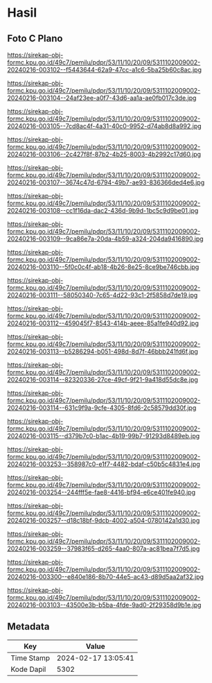 # Hasil

## Foto C Plano

https://sirekap-obj-formc.kpu.go.id/49c7/pemilu/pdpr/53/11/10/20/09/5311102009002-20240216-003102--f5443644-62a9-47cc-a1c6-5ba25b60c8ac.jpg

https://sirekap-obj-formc.kpu.go.id/49c7/pemilu/pdpr/53/11/10/20/09/5311102009002-20240216-003104--24af23ee-a0f7-43d6-aa1a-ae0fb017c3de.jpg

https://sirekap-obj-formc.kpu.go.id/49c7/pemilu/pdpr/53/11/10/20/09/5311102009002-20240216-003105--7cd8ac4f-4a31-40c0-9952-d74ab8d8a992.jpg

https://sirekap-obj-formc.kpu.go.id/49c7/pemilu/pdpr/53/11/10/20/09/5311102009002-20240216-003106--2c427f8f-87b2-4b25-8003-4b2992c17d60.jpg

https://sirekap-obj-formc.kpu.go.id/49c7/pemilu/pdpr/53/11/10/20/09/5311102009002-20240216-003107--3674c47d-6794-49b7-ae93-836366ded4e6.jpg

https://sirekap-obj-formc.kpu.go.id/49c7/pemilu/pdpr/53/11/10/20/09/5311102009002-20240216-003108--cc1f16da-dac2-436d-9b9d-1bc5c9d9be01.jpg

https://sirekap-obj-formc.kpu.go.id/49c7/pemilu/pdpr/53/11/10/20/09/5311102009002-20240216-003109--9ca86e7a-20da-4b59-a324-204da9416890.jpg

https://sirekap-obj-formc.kpu.go.id/49c7/pemilu/pdpr/53/11/10/20/09/5311102009002-20240216-003110--5f0c0c4f-ab18-4b26-8e25-8ce9be746cbb.jpg

https://sirekap-obj-formc.kpu.go.id/49c7/pemilu/pdpr/53/11/10/20/09/5311102009002-20240216-003111--58050340-7c65-4d22-93c1-2f5858d7de19.jpg

https://sirekap-obj-formc.kpu.go.id/49c7/pemilu/pdpr/53/11/10/20/09/5311102009002-20240216-003112--459045f7-8543-414b-aeee-85a1fe940d92.jpg

https://sirekap-obj-formc.kpu.go.id/49c7/pemilu/pdpr/53/11/10/20/09/5311102009002-20240216-003113--b5286294-b051-498d-8d7f-46bbb241fd6f.jpg

https://sirekap-obj-formc.kpu.go.id/49c7/pemilu/pdpr/53/11/10/20/09/5311102009002-20240216-003114--82320336-27ce-49cf-9f21-9a418d55dc8e.jpg

https://sirekap-obj-formc.kpu.go.id/49c7/pemilu/pdpr/53/11/10/20/09/5311102009002-20240216-003114--631c9f9a-9cfe-4305-8fd6-2c58579dd30f.jpg

https://sirekap-obj-formc.kpu.go.id/49c7/pemilu/pdpr/53/11/10/20/09/5311102009002-20240216-003115--d379b7c0-b1ac-4b19-99b7-91293d8489eb.jpg

https://sirekap-obj-formc.kpu.go.id/49c7/pemilu/pdpr/53/11/10/20/09/5311102009002-20240216-003253--358987c0-e1f7-4482-bdaf-c50b5c4831e4.jpg

https://sirekap-obj-formc.kpu.go.id/49c7/pemilu/pdpr/53/11/10/20/09/5311102009002-20240216-003254--244fff5e-fae8-4416-bf94-e6ce401fe940.jpg

https://sirekap-obj-formc.kpu.go.id/49c7/pemilu/pdpr/53/11/10/20/09/5311102009002-20240216-003257--d18c18bf-9dcb-4002-a504-0780142a1d30.jpg

https://sirekap-obj-formc.kpu.go.id/49c7/pemilu/pdpr/53/11/10/20/09/5311102009002-20240216-003259--37983f65-d265-4aa0-807a-ac81bea7f7d5.jpg

https://sirekap-obj-formc.kpu.go.id/49c7/pemilu/pdpr/53/11/10/20/09/5311102009002-20240216-003300--e840e186-8b70-44e5-ac43-d89d5aa2af32.jpg

https://sirekap-obj-formc.kpu.go.id/49c7/pemilu/pdpr/53/11/10/20/09/5311102009002-20240216-003103--43500e3b-b5ba-4fde-9ad0-2f29358d9b1e.jpg


## Metadata

| Key        | Value               |
| ---------- | ------------------- |
| Time Stamp | 2024-02-17 13:05:41 |
| Kode Dapil | 5302                |



